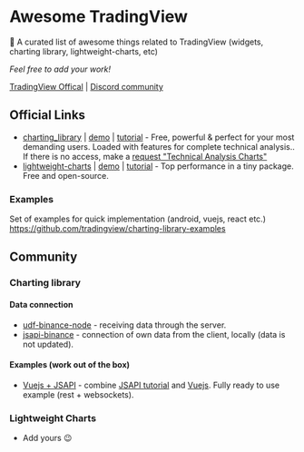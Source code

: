 # Awesome TradingView

🎉 A curated list of awesome things related to TradingView (widgets, charting library, lightweight-charts, etc)

*Feel free to add your work!*

[TradingView Offical](https://www.tradingview.com/HTML5-stock-forex-bitcoin-charting-library/) | [Discord community](https://discord.gg/E6UthXZ)

## Official Links

* [charting_library](https://github.com/tradingview/charting_library) | [demo](https://charting-library.tradingview.com/) | [tutorial](https://github.com/tradingview/charting-library-tutorial) - Free, powerful & perfect for your most demanding users. Loaded with features for complete technical analysis.. If there is no access, make a [request "Technical Analysis Charts"](https://www.tradingview.com/HTML5-stock-forex-bitcoin-charting-library/?feature=technical-analysis-charts)
* [lightweight-charts](https://github.com/tradingview/lightweight-charts) | [demo](https://www.tradingview.com/lightweight-charts/) | [tutorial](https://www.tradingview.com/lightweight-charts/) - Top performance in a tiny package. Free and open-source.


### Examples

Set of examples for quick implementation (android, vuejs, react etc.) https://github.com/tradingview/charting-library-examples


## Community

### Charting library

#### Data connection

* [udf-binance-node](https://github.com/bergusman/tradingview-udf-binance-node) - receiving data through the server.
* [jsapi-binance](https://github.com/bergusman/tradingview-jsapi-binance) - connection of own data from the client, locally (data is not updated). 

#### Examples (work out of the box)

* [Vuejs + JSAPI](https://github.com/marcius-capital/tradingview-charting-library-vuejs-jsapi-example) - combine [JSAPI tutorial](https://github.com/tradingview/charting-library-tutorial) and [Vuejs](https://github.com/tradingview/charting-library-examples/tree/master/vuejs). Fully ready to use example (rest + websockets).

### Lightweight Charts

* Add yours 😉
